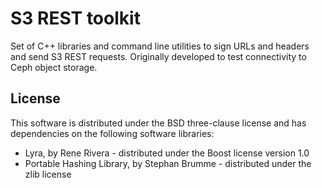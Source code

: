# S3 REST toolkit

Set of C++ libraries and command line utilities to sign URLs and headers
and send S3 REST requests.
Originally developed to test connectivity to Ceph object storage.

## License

This software is distributed under the BSD three-clause license and has
dependencies on the following software libraries:

* Lyra, by Rene Rivera - distributed under the Boost license version 1.0
* Portable Hashing Library, by Stephan Brumme - distributed under the
  zlib license
  